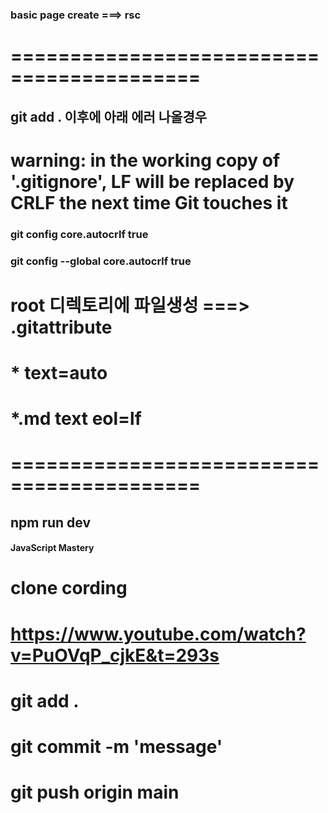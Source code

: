 ### basic page create ===> rsc 

# ==========================================
## git add . 이후에 아래 에러 나올경우 
# warning: in the working copy of '.gitignore', LF will be replaced by CRLF the next time Git touches it

### git config core.autocrlf true
### git config --global core.autocrlf true

# root 디렉토리에 파일생성 ===> .gitattribute 
# * text=auto
# *.md text eol=lf

# ==========================================

## npm run dev

#### JavaScript Mastery
# clone cording
# https://www.youtube.com/watch?v=PuOVqP_cjkE&t=293s


# git add .
# git commit -m 'message'
# git push origin main



